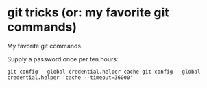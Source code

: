 # git tricks (or: my favorite git commands)

My favorite git commands.

Supply a password once per ten hours:

```
git config --global credential.helper cache git config --global credential.helper 'cache --timeout=36000'
```
